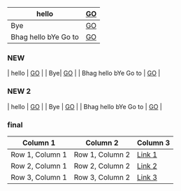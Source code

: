 | hello | [GO](www.github.com) |
| --- | --- |
| Bye| [GO](www.google.com) |
| Bhag hello bYe Go to | [GO](www.google.com) |

### NEW

| hello | [GO](www.github.com) |
| Bye| [GO](www.google.com) |
| Bhag hello bYe Go to | [GO](www.google.com) |

### NEW 2

| hello                | [GO](www.github.com) |
| Bye                  | [GO](www.google.com) |
| Bhag hello bYe Go to | [GO](www.google.com) |

### final

| Column 1 | Column 2 | Column 3 |
| --- | --- | --- |
| Row 1, Column 1 | Row 1, Column 2 | [Link 1](https://example.com/link-1) |
| Row 2, Column 1 | Row 2, Column 2 | [Link 2](https://example.com/link-2) |
| Row 3, Column 1 | Row 3, Column 2 | [Link 3](https://example.com/link-3) |
